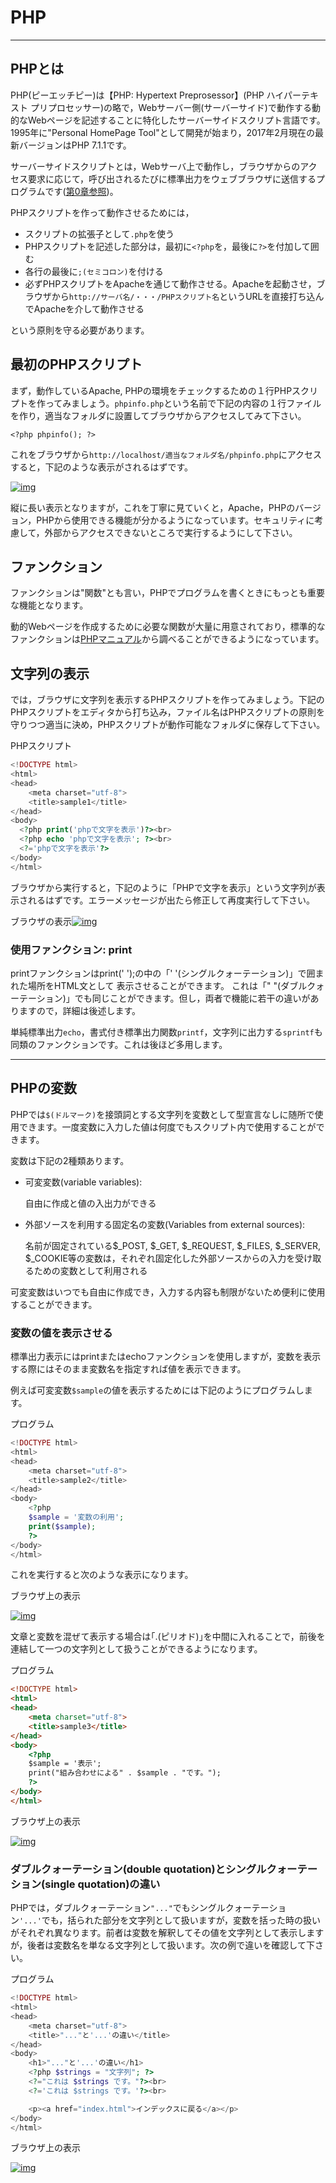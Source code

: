 # PHP

------

## PHPとは

PHP(ピーエッチピー)は【PHP: Hypertext Preprosessor】(PHP ハイパーテキスト プリプロセッサー)の略で，Webサーバー側(サーバーサイド)で動作する動的なWebページを記述することに特化したサーバーサイドスクリプト言語です。1995年に"Personal HomePage Tool"として開発が始まり，2017年2月現在の最新バージョンはPHP 7.1.1です。

サーバーサイドスクリプトとは，Webサーバ上で動作し，ブラウザからのアクセス要求に応じて，呼び出されるたびに標準出力をウェブブラウザに送信するプログラムです([第0章参照](http://cs-tklab.na-inet.jp/phpdb/Introduction/Intro.html))。

PHPスクリプトを作って動作させるためには，

* スクリプトの拡張子として`.php`を使う
* PHPスクリプトを記述した部分は，最初に`<?php`を，最後に`?>`を付加して囲む
* 各行の最後に`;(セミコロン)`を付ける
* 必ずPHPスクリプトをApacheを通じて動作させる。Apacheを起動させ，ブラウザから`http://サーバ名/・・・/PHPスクリプト名`というURLを直接打ち込んでApacheを介して動作させる

という原則を守る必要があります。



## 最初のPHPスクリプト

まず，動作しているApache, PHPの環境をチェックするための１行PHPスクリプトを作ってみましょう。`phpinfo.php`という名前で下記の内容の１行ファイルを作り，適当なフォルダに設置してブラウザからアクセスしてみて下さい。

`<?php phpinfo(); ?>`

これをブラウザから`http://localhost/適当なフォルダ名/phpinfo.php`にアクセスすると，下記のような表示がされるはずです。

[![img](2_php.assets/phpinfo_browser.png)](http://cs-tklab.na-inet.jp/phpdb/Chapter2/fig/phpinfo_browser.png)

縦に長い表示となりますが，これを丁寧に見ていくと，Apache，PHPのバージョン，PHPから使用できる機能が分かるようになっています。セキュリティに考慮して，外部からアクセスできないところで実行するようにして下さい。

## ファンクション

ファンクションは"関数"とも言い，PHPでプログラムを書くときにもっとも重要な機能となります。



動的Webページを作成するために必要な関数が大量に用意されており，標準的なファンクションは[PHPマニュアル](http://php.net/manual/ja/)から調べることができるようになっています。

## 文字列の表示

では，ブラウザに文字列を表示するPHPスクリプトを作ってみましょう。下記のPHPスクリプトをエディタから打ち込み，ファイル名はPHPスクリプトの原則を守りつつ適当に決め，PHPスクリプトが動作可能なフォルダに保存して下さい。

PHPスクリプト

```php
<!DOCTYPE html>
<html>
<head>
    <meta charset="utf-8">
    <title>sample1</title>
</head>
<body>
  <?php print('phpで文字を表示')?><br>
  <?php echo 'phpで文字を表示'; ?><br>
  <?='phpで文字を表示'?>
</body>
</html>
```



ブラウザから実行すると，下記のように「PHPで文字を表示」という文字列が表示されるはずです。エラーメッセージが出たら修正して再度実行して下さい。

ブラウザの表示[![img](2_php.assets/PHP2-2.PNG)](http://cs-tklab.na-inet.jp/phpdb/Chapter2/fig/PHP2-2.PNG)

### 使用ファンクション: **print**

printファンクションはprint(' ');の中の「' '(シングルクォーテーション)」で囲まれた場所をHTML文として 表示させることができます。 これは「" "(ダブルクォーテーション)」でも同じことができます。但し，両者で機能に若干の違いがありますので，詳細は後述します。

単純標準出力`echo`，書式付き標準出力関数`printf`，文字列に出力する`sprintf`も同類のファンクションです。これは後ほど多用します。

------

## PHPの変数

PHPでは`$(ドルマーク)`を接頭詞とする文字列を変数として型宣言なしに随所で使用できます。一度変数に入力した値は何度でもスクリプト内で使用することができます。

変数は下記の2種類あります。

* 可変変数(variable variables):

  自由に作成と値の入出力ができる

* 外部ソースを利用する固定名の変数(Variables from external sources):

  名前が固定されている$_POST, $_GET, $_REQUEST, $_FILES, $_SERVER, $_COOKIE等の変数は，それぞれ固定化した外部ソースからの入力を受け取るための変数として利用される

可変変数はいつでも自由に作成でき，入力する内容も制限がないため便利に使用することができます。



### 変数の値を表示させる

標準出力表示にはprintまたはechoファンクションを使用しますが，変数を表示する際にはそのまま変数名を指定すれば値を表示できます。

例えば可変変数`$sample`の値を表示するためには下記のようにプログラムします。

プログラム

```php
<!DOCTYPE html>
<html>
<head>
    <meta charset="utf-8">
    <title>sample2</title>
</head>
<body>
    <?php
    $sample = '変数の利用';
    print($sample);
    ?>
</body>
</html>
```





これを実行すると次のような表示になります。

ブラウザ上の表示

[![img](2_php.assets/PHP2-4.PNG)](http://cs-tklab.na-inet.jp/phpdb/Chapter2/fig/PHP2-4.PNG)



文章と変数を混ぜて表示する場合は｢.(ピリオド)｣を中間に入れることで，前後を連結して一つの文字列として扱うことができるようになります。

プログラム

```html
<!DOCTYPE html>
<html>
<head>
    <meta charset="utf-8">
    <title>sample3</title>
</head>
<body>
    <?php
    $sample = '表示';
    print("組み合わせによる" . $sample . "です。");
    ?>
</body>
</html>
```





ブラウザ上の表示

[![img](2_php.assets/PHP2-6.PNG)](http://cs-tklab.na-inet.jp/phpdb/Chapter2/fig/PHP2-6.PNG)



### ダブルクォーテーション(double quotation)とシングルクォーテーション(single quotation)の違い

PHPでは，ダブルクォーテーション`"..."`でもシングルクォーテーション`'...'`でも，括られた部分を文字列として扱いますが，変数を括った時の扱いがそれぞれ異なります。前者は変数を解釈してその値を文字列として表示しますが，後者は変数名を単なる文字列として扱います。次の例で違いを確認して下さい。

プログラム

```php
<!DOCTYPE html>
<html>
<head>
    <meta charset="utf-8">
    <title>"..."と'...'の違い</title>
</head>
<body>
    <h1>"..."と'...'の違い</h1>
    <?php $strings = "文字列"; ?>
    <?="これは $strings です。"?><br>
    <?='これは $strings です。'?><br>

    <p><a href="index.html">インデックスに戻る</a></p>
</body>
</html>
```





ブラウザ上の表示

[![img](2_php.assets/double_single_quote_browser.png)](http://cs-tklab.na-inet.jp/phpdb/Chapter2/fig/double_single_quote_browser.png)


